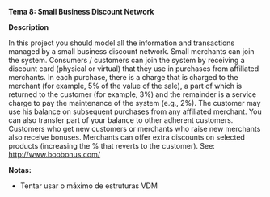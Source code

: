 **Tema 8: Small Business Discount Network**

**Description**

In this project you should model all the information and transactions managed by a small business discount network. Small merchants can join the system. Consumers / customers can join the system by receiving a discount card (physical or virtual) that they use in purchases from affiliated merchants. In each purchase, there is a charge that is charged to the merchant (for example, 5% of the value of the sale), a part of which is returned to the customer (for example, 3%) and the remainder is a service charge to pay the maintenance of the system (e.g., 2%). The customer may use his balance on subsequent purchases from any affiliated merchant. You can also transfer part of your balance to other adherent customers. Customers who get new customers or merchants who raise new merchants also receive bonuses. Merchants can offer extra discounts on selected products (increasing the % that reverts  to  the  customer). See:  http://www.boobonus.com/

**Notas:**
* Tentar usar o máximo de estruturas VDM
